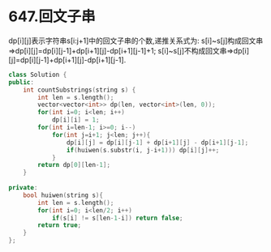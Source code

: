 # 647.回文子串

dp[i][j]表示字符串s[i:j+1]中的回文子串的个数,递推关系式为:
s[i]\~s[j]构成回文串=>dp[i][j]=dp[i][j-1]+dp[i+1][j]-dp[i+1][j-1]+1;
s[i]\~s[j]不构成回文串=>dp[i][j]=dp[i][j-1]+dp[i+1][j]-dp[i+1][j-1].

```cpp
class Solution {
public:
    int countSubstrings(string s) {
        int len = s.length();
        vector<vector<int>> dp(len, vector<int>(len, 0));
        for(int i=0; i<len; i++)
            dp[i][i] = 1;
        for(int i=len-1; i>=0; i--)
            for(int j=i+1; j<len; j++){
                dp[i][j] = dp[i][j-1] + dp[i+1][j] - dp[i+1][j-1];
                if(huiwen(s.substr(i, j-i+1))) dp[i][j]++;
            }
        return dp[0][len-1];
    }
    
private:
    bool huiwen(string s){
        int len = s.length();
        for(int i=0; i<len/2; i++)
            if(s[i] != s[len-1-i]) return false;
        return true;
    }
};
```
